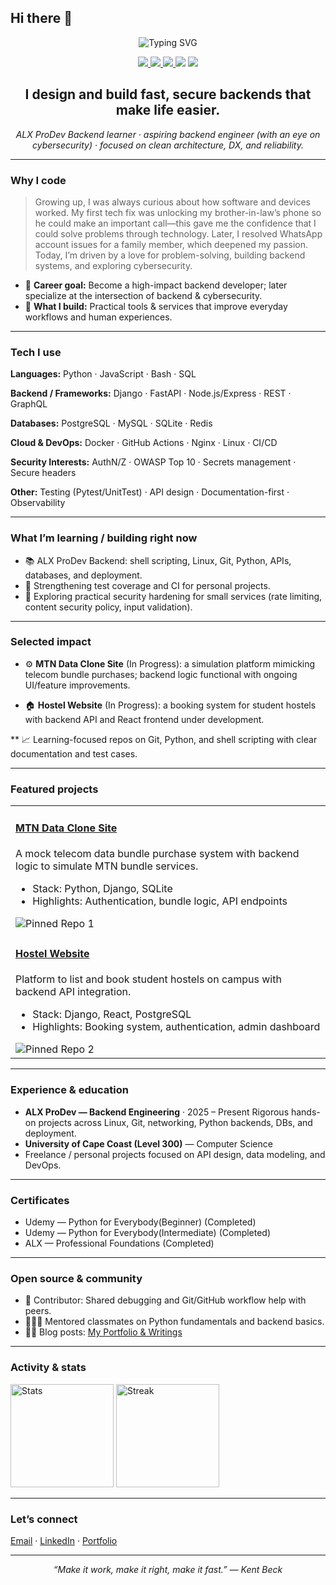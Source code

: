 ## Hi there 👋

<!--
README TEMPLATE — Personalized for Ofori Asare Benjamin (Kasben-madeit)
-->

<!-- ====== TOP BANNER / HERO ====== -->

<p align="center">
  <img src="https://readme-typing-svg.demolab.com?font=Inter&size=26&pause=1000&center=true&vCenter=true&width=800&lines=Hi%2C+I%E2%80%99m+Ofori+Asare+Benjamin+%E2%9C%8C%EF%B8%8F;Backend+Developer+%7C+ALX+ProDev+Learner;Building+reliable+APIs+%26+platforms" alt="Typing SVG"/>
</p>

<p align="center">
  <a href="https://github.com/Kasben-madeit">
    <img src="https://img.shields.io/badge/GitHub-%23121011.svg?logo=github&logoColor=white" />
  </a>
  <a href="https://www.linkedin.com/in/benjamin-ofori-asare-6195a2375/">
    <img src="https://img.shields.io/badge/LinkedIn-0A66C2?logo=linkedin&logoColor=white" />
  </a>
  <a href="mailto:boforiasare@gmail.com">
    <img src="https://img.shields.io/badge/Email-Contact%20Me-informational" />
  </a>
  <img src="https://img.shields.io/badge/Location-Ghana-efb100" />
  <img src="https://img.shields.io/badge/Open%20to-Full--time%2FInternships-success" />
</p>

<!-- ====== VALUE PROP / ONE-LINER ====== -->

<h2 align="center">I design and build fast, secure backends that make life easier.</h2>

<p align="center">
  <em>ALX ProDev Backend learner · aspiring backend engineer (with an eye on cybersecurity) · focused on clean architecture, DX, and reliability.</em>
</p>

---

<!-- ====== WHY / STORY ====== -->

<h3>Why I code</h3>

> Growing up, I was always curious about how software and devices worked. My first tech fix was unlocking my brother-in-law’s phone so he could make an important call—this gave me the confidence that I could solve problems through technology. Later, I resolved WhatsApp account issues for a family member, which deepened my passion. Today, I’m driven by a love for problem-solving, building backend systems, and exploring cybersecurity.

* 🎯 <strong>Career goal:</strong> Become a high-impact backend developer; later specialize at the intersection of backend & cybersecurity.
* 🤝 <strong>What I build:</strong> Practical tools & services that improve everyday workflows and human experiences.

---

<!-- ====== CORE SKILLS & TOOLS ====== -->

<h3>Tech I use</h3>

**Languages:** Python · JavaScript · Bash · SQL

**Backend / Frameworks:** Django · FastAPI · Node.js/Express · REST · GraphQL

**Databases:** PostgreSQL · MySQL · SQLite · Redis

**Cloud & DevOps:** Docker · GitHub Actions · Nginx · Linux · CI/CD

**Security Interests:** AuthN/Z · OWASP Top 10 · Secrets management · Secure headers

**Other:** Testing (Pytest/UnitTest) · API design · Documentation-first · Observability

---

<h3>What I’m learning / building right now</h3>

* 📚 ALX ProDev Backend: shell scripting, Linux, Git, Python, APIs, databases, and deployment.
* 🧪 Strengthening test coverage and CI for personal projects.
* 🔐 Exploring practical security hardening for small services (rate limiting, content security policy, input validation).

---

<!-- ====== IMPACT HIGHLIGHTS ====== -->

<h3>Selected impact</h3>

* ⚙️ **MTN Data Clone Site** (In Progress): a simulation platform mimicking telecom bundle purchases; backend logic functional with ongoing UI/feature improvements.

* 🏠 **Hostel Website** (In Progress): a booking system for student hostels with backend API and React frontend under development.

** 📈 Learning-focused repos on Git, Python, and shell scripting with clear documentation and test cases.

---

<!-- ====== FEATURED PROJECTS ====== -->

<h3>Featured projects</h3>

<table>
  <tr>
    <td>
      <h4><a href="https://github.com/Kasben-madeit/mtn-data-clone">MTN Data Clone Site</a></h4>
      <p>A mock telecom data bundle purchase system with backend logic to simulate MTN bundle services.</p>
      <ul>
        <li>Stack: Python, Django, SQLite</li>
        <li>Highlights: Authentication, bundle logic, API endpoints</li>
      </ul>
      <img src="https://github-readme-stats.vercel.app/api/pin/?username=Kasben-madeit&repo=mtn-data-clone&show_owner=true" alt="Pinned Repo 1"/>
    </td>
  </tr>
  <tr>
    <td>
      <h4><a href="https://github.com/Kasben-madeit/hostel-website">Hostel Website</a></h4>
      <p>Platform to list and book student hostels on campus with backend API integration.</p>
      <ul>
        <li>Stack: Django, React, PostgreSQL</li>
        <li>Highlights: Booking system, authentication, admin dashboard</li>
      </ul>
      <img src="https://github-readme-stats.vercel.app/api/pin/?username=Kasben-madeit&repo=hostel-website&show_owner=true" alt="Pinned Repo 2"/>
    </td>
  </tr>
</table>

---

<!-- ====== EXPERIENCE / EDUCATION ====== -->

<h3>Experience & education</h3>

* <strong>ALX ProDev — Backend Engineering</strong> · 2025 – Present
  Rigorous hands-on projects across Linux, Git, networking, Python backends, DBs, and deployment.
* <strong>University of Cape Coast (Level 300)</strong> — Computer Science
* Freelance / personal projects focused on API design, data modeling, and DevOps.

---

<!-- ====== CERTS / BADGES ====== -->

<h3>Certificates</h3>

* Udemy — Python for Everybody(Beginner) (Completed)
* Udemy — Python for Everybody(Intermediate) (Completed)
* ALX — Professional Foundations (Completed)
---

<!-- ====== CONTRIBUTIONS / COMMUNITY ====== -->

<h3>Open source & community</h3>

* 🔧 Contributor: Shared debugging and Git/GitHub workflow help with peers.
* 🧑🏽‍🏫 Mentored classmates on Python fundamentals and backend basics.
* ✍🏾 Blog posts: <a href="https://sites.google.com/view/thebenjamins/home">My Portfolio & Writings</a>

---

<!-- ====== STATS ====== -->

<h3>Activity & stats</h3>

<p>
  <img height="165" src="https://github-readme-stats.vercel.app/api?username=Kasben-madeit&show_icons=true&include_all_commits=true&count_private=true" alt="Stats"/>
  <img height="165" src="https://github-readme-streak-stats.herokuapp.com/?user=Kasben-madeit" alt="Streak"/>
</p>

---

<!-- ====== CONTACT ====== -->

<h3>Let’s connect</h3>

<p>
  <a href="mailto:boforiasare@gmail.com">Email</a> ·
  <a href="https://www.linkedin.com/in/benjamin-ofori-asare-6195a2375/">LinkedIn</a> ·
  <a href="https://sites.google.com/view/thebenjamins/home">Portfolio</a>
</p>

---

<p align="center">
  <em>“Make it work, make it right, make it fast.” — Kent Beck</em>
</p>
